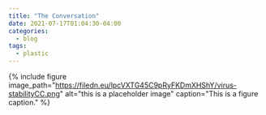 ```yaml
---
title: "The Conversation"
date: 2021-07-17T01:04:30-04:00
categories:
  - blog
tags:
  - plastic
---
```


{% include figure image_path="https://filedn.eu/lpcVXTG45C9pRyFKDmXHShY/virus-stabilityCC.png" alt="this is a placeholder image" caption="This is a figure caption." %}
